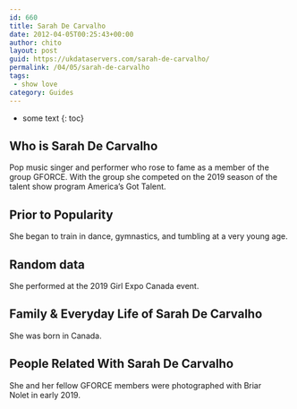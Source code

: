 ```yaml
---
id: 660
title: Sarah De Carvalho
date: 2012-04-05T00:25:43+00:00
author: chito
layout: post
guid: https://ukdataservers.com/sarah-de-carvalho/
permalink: /04/05/sarah-de-carvalho
tags:
 - show love
category: Guides
---
```


* some text
{: toc}
          
          
## Who is  Sarah De Carvalho
                  
                  
                  
Pop music singer and performer who rose to fame as a member of the group GFORCE. With the group she competed on the 2019 season of the talent show program America&#8217;s Got Talent.
                  
                
                
                
## Prior to Popularity 
                  
                  
                  
She began to train in dance, gymnastics, and tumbling at a very young age.
                  
                
                
                
## Random data 
                  
                  
                  
She performed at the 2019 Girl Expo Canada event. 
                  
                
                
                
## Family & Everyday Life of Sarah De Carvalho
                  
                  
                  
She was born in Canada. 
                  
                
                
                
## People Related With  Sarah De Carvalho
                  
                  
                  
She and her fellow GFORCE members were photographed with Briar Nolet in early 2019. 
                  
                
              
            
          
          
          
    
    
  
